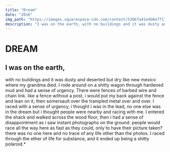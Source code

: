 ```yaml
---
title: "Dream"
date: "2016"
img_path: "https://images.squarespace-cdn.com/content/53667a41e4b0e77173cb3dd1/bbfcfbd5-e5ee-449c-a4f8-212b4308ca51/55000015.JPG?content-type=image%2Fjpeg"
description: "I was on the earth, with no buildings and it was dusty and deserted but dry like new mexico where my grandma died."
---
```


# DREAM

## I was on the earth,
with no buildings and it was dusty and deserted but dry like new mexico where my grandma died. I rode around on a shitty wagon through hardened mud and had a sense of urgency. There were fences of barbed wire and chain link. like a fence without a post, i would put my back against the fence and lean on it, then somersault over the trampled metal over and over. I raced with a sense of urgency, i thought i was in the lead, no one else was in the dream but i thought people were nearby and racing with me. I entered the shack and walked across the wood floor, then i had a sense of disappointment as i saw instant photographs on the ground. people would race all the way here as fast as they could, only to have their picture taken? there was no one here and no trace of any life other than the photos. I raced through the ether of life for substance, and it ended up being a shitty polaroid.*